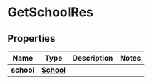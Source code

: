 
# GetSchoolRes

## Properties
| Name | Type | Description | Notes |
| ------------ | ------------- | ------------- | ------------- |
| **school** | [**School**](School.md) |  |  |



